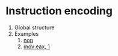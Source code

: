 # Instruction encoding

1.  Global structure
1.  Examples
    1. [nop](nop.md)
    1. [mov eax, 1](mov-eax-1.md)
